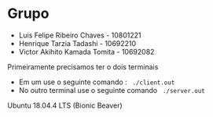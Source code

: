 <h1> Grupo </h1>
<ul>
 <li> Luis Felipe Ribeiro Chaves   - 10801221 </li>
 <li> Henrique Tarzia Tadashi      - 10692210 </li>
 <li> Victor Akihito Kamada Tomita - 10692082 </li>
</ul>
Primeiramente precisamos ter o dois terminais
    <ul>
        <li>   Em um use o seguinte comando : <code> ./client.out </code> </li>
        <li>No outro terminal use o seguinte comando <code> ./server.out </code></li>
    </ul>

Ubuntu 18.04.4 LTS (Bionic Beaver)
